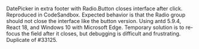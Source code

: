 DatePicker in extra footer with Radio.Button closes interface after click. Reproduced in CodeSandbox. Expected behavior is that the Radio group should not close the interface like the button version. Using antd 5.9.4, React 18, and Windows 10 with Microsoft Edge. Temporary solution is to re-focus the field after it closes, but debugging is difficult and frustrating. Duplicate of #33125.
